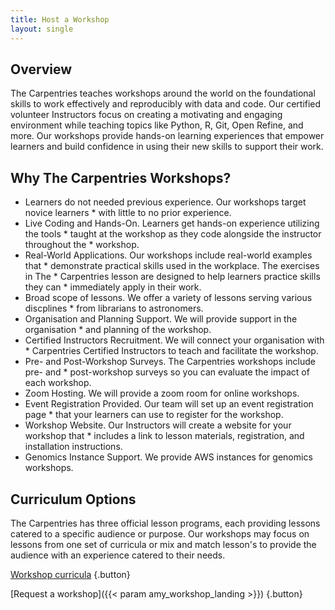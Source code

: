 ```yaml
---
title: Host a Workshop
layout: single
---
```


## Overview

The Carpentries teaches workshops around the world on the foundational skills to work effectively and reproducibly with data and code. Our certified volunteer Instructors focus on creating a motivating and engaging environment while teaching topics like Python, R, Git, Open Refine, and more. Our workshops provide hands-on learning experiences that empower learners and build confidence in using their new skills to support their work.

## Why The Carpentries Workshops?

* Learners do not needed previous experience. Our workshops target novice learners * with little to no prior experience.
* Live Coding and Hands-On. Learners get hands-on experience utilizing the tools * taught at the workshop as they code alongside the instructor throughout the * workshop.
* Real-World Applications. Our workshops include real-world examples that * demonstrate practical skills used in the workplace. The exercises in The * Carpentries lesson are designed to help learners practice skills they can * immediately apply in their work.
* Broad scope of lessons. We offer a variety of lessons serving various discplines * from librarians to astronomers.
* Organisation and Planning Support. We will provide support in the organisation * and planning of the workshop.
* Certified Instructors Recruitment. We will connect your organisation with * Carpentries Certified Instructors to teach and facilitate the workshop.
* Pre- and Post-Workshop Surveys. The Carpentries workshops include pre- and * post-workshop surveys so you can evaluate the impact of each workshop.
* Zoom Hosting. We will provide a zoom room for online workshops.
* Event Registration Provided. Our team will set up an event registration page * that your learners can use to register for the workshop.
* Workshop Website. Our Instructors will create a website for your workshop that * includes a link to lesson materials, registration, and installation instructions.
* Genomics Instance Support. We provide AWS instances for genomics workshops.

## Curriculum Options

The Carpentries has three official lesson programs, each providing lessons catered to a specific audience or purpose. Our workshops may focus on lessons from one set of curricula or mix and match lesson's to provide the audience with an experience catered to their needs.

[Workshop curricula](#)
{.button}

[Request a workshop]({{< param amy_workshop_landing >}})
{.button}

